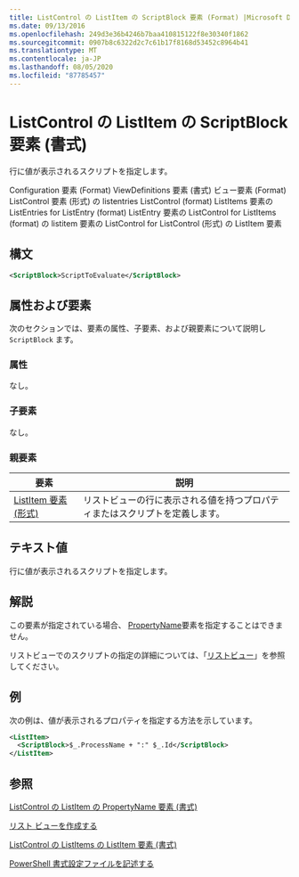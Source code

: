 ```yaml
---
title: ListControl の ListItem の ScriptBlock 要素 (Format) |Microsoft Docs
ms.date: 09/13/2016
ms.openlocfilehash: 249d3e36b4246b7baa410815122f8e30340f1862
ms.sourcegitcommit: 0907b8c6322d2c7c61b17f8168d53452c8964b41
ms.translationtype: MT
ms.contentlocale: ja-JP
ms.lasthandoff: 08/05/2020
ms.locfileid: "87785457"
---
```

# <a name="scriptblock-element-for-listitem-for-listcontrol-format"></a>ListControl の ListItem の ScriptBlock 要素 (書式)

行に値が表示されるスクリプトを指定します。

Configuration 要素 (Format) ViewDefinitions 要素 (書式) ビュー要素 (Format) ListControl 要素 (形式) の listentries ListControl (format) ListItems 要素の ListEntries for ListEntry (format) ListEntry 要素の ListControl for ListItems (format) の listitem 要素の ListControl for ListControl (形式) の ListItem 要素

## <a name="syntax"></a>構文

```xml
<ScriptBlock>ScriptToEvaluate</ScriptBlock>
```

## <a name="attributes-and-elements"></a>属性および要素

次のセクションでは、要素の属性、子要素、および親要素について説明し `ScriptBlock` ます。

### <a name="attributes"></a>属性

なし。

### <a name="child-elements"></a>子要素

なし。

### <a name="parent-elements"></a>親要素

|要素|説明|
|-------------|-----------------|
|[ListItem 要素 (形式)](./listitem-element-for-listitems-for-listcontrol-format.md)|リストビューの行に表示される値を持つプロパティまたはスクリプトを定義します。|

## <a name="text-value"></a>テキスト値

行に値が表示されるスクリプトを指定します。

## <a name="remarks"></a>解説

この要素が指定されている場合、 [PropertyName](./propertyname-element-for-listitem-for-listcontrol-format.md)要素を指定することはできません。

リストビューでのスクリプトの指定の詳細については、「[リストビュー](./creating-a-list-view.md)」を参照してください。

## <a name="example"></a>例

次の例は、値が表示されるプロパティを指定する方法を示しています。

```xml
<ListItem>
  <ScriptBlock>$_.ProcessName + ":" $_.Id</ScriptBlock>
</ListItem>

```

## <a name="see-also"></a>参照

[ListControl の ListItem の PropertyName 要素 (書式)](./propertyname-element-for-listitem-for-listcontrol-format.md)

[リスト ビューを作成する](./creating-a-list-view.md)

[ListControl の ListItems の ListItem 要素 (書式)](./listitem-element-for-listitems-for-listcontrol-format.md)

[PowerShell 書式設定ファイルを記述する](./writing-a-powershell-formatting-file.md)
